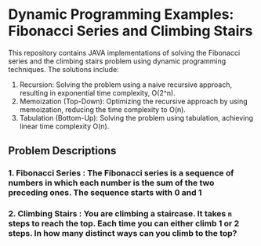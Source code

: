 # Dynamic Programming Examples: Fibonacci Series and Climbing Stairs

This repository contains JAVA implementations of solving the Fibonacci series and the climbing stairs problem using dynamic programming techniques. The solutions include:

1. Recursion: Solving the problem using a naive recursive approach, resulting in exponential time complexity, O(2^n).
2. Memoization (Top-Down): Optimizing the recursive approach by using memoization, reducing the time complexity to O(n).
3. Tabulation (Bottom-Up): Solving the problem using tabulation, achieving linear time complexity O(n).

## Problem Descriptions

### 1. Fibonacci Series : The Fibonacci series is a sequence of numbers in which each number is the sum of the two preceding ones. The sequence starts with 0 and 1
### 2. Climbing Stairs : You are climbing a staircase. It takes `n` steps to reach the top. Each time you can either climb 1 or 2 steps. In how many distinct ways can you climb to the top?

